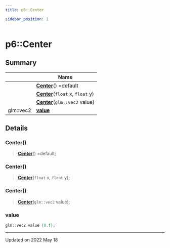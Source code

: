 ```yaml
---
title: p6::Center

sidebar_position: 1
---
```


# p6::Center







## Summary

|                | Name           |
| -------------- | -------------- |
| | **[Center](/reference/Types/center#center)**() =default |
| | **[Center](/reference/Types/center#center)**(`float` x, `float` y) |
| | **[Center](/reference/Types/center#center)**(`glm::vec2` value) |
| glm::vec2 | **[value](/reference/Types/center#value)**  |

## Details


### Center()

> **[Center](/reference/Types/center#center)**() =default;



### Center()

> **[Center](/reference/Types/center#center)**(`float` x, `float` y);



### Center()

> **[Center](/reference/Types/center#center)**(`glm::vec2` value);





### value

```cpp
glm::vec2 value {0.f};
```


-------------------------------

Updated on 2022 May 18
